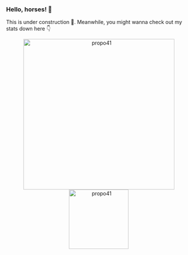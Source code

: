 ### Hello, horses! 🐴
This is under construction 🚧. Meanwhile, you might wanna check out my stats down here 👇

<!--
**Propo41/Propo41** is a ✨ _special_ ✨ repository because its `README.md` (this file) appears on your GitHub profile.

Here are some ideas to get you started:

- 🔭 I’m currently working on ...
- 🌱 I’m currently learning ...
- 👯 I’m looking to collaborate on ...
- 🤔 I’m looking for help with ...
- 💬 Ask me about ...
- 📫 How to reach me: ...
- 😄 Pronouns: ...
- ⚡ Fun fact: ...
-->


<p align="center"> 
    <img src="https://github-readme-stats.vercel.app/api?username=propo41&count_private=true&show_icons=true&theme=dracula" alt="propo41" width="411"/> 
    <img src="https://github-readme-stats.vercel.app/api/top-langs/?username=propo41&langs_count=8&layout=compact&theme=dracula" alt="propo41" height="162" />
</p>
